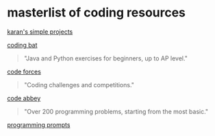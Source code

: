 # masterlist of coding resources

[karan's simple projects](https://github.com/karan/Projects)

[coding bat](http://codingbat.com/java)
> "Java and Python exercises for beginners, up to AP level."

[code forces](http://codeforces.com)
> "Coding challenges and competitions."

[code abbey](http://www.codeabbey.com)
> "Over 200 programming problems, starting from the most basic."

[programming prompts](https://webcache.googleusercontent.com/search?q=cache:https%3A%2F%2Fwww.reddit.com%2Fr%2FProgrammingPrompts)



